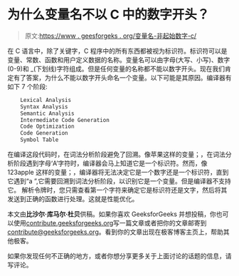 # 为什么变量名不以 C 中的数字开头？

> 原文:[https://www . geesforgeks . org/变量名-非起始数字-c/](https://www.geeksforgeeks.org/variable-name-not-start-numbers-c/)

在 C 语言中，除了关键字，C 程序中的所有东西都被视为标识符。标识符可以是变量、常数、函数和用户定义数据的名称。变量名可以由字母(大写、小写)、数字(0-9)和 _(下划线)字符组成。但是任何变量的名称都不能以数字开头。现在我们肯定有了答案，为什么不能以数字开头命名一个变量。以下可能是其原因。编译器有如下 7 个阶段:

```cpp
    Lexical Analysis
    Syntax Analysis
    Semantic Analysis
    Intermediate Code Generation
    Code Optimization
    Code Generation
    Symbol Table

```

在编译这段代码时，在词法分析阶段避免了回溯。像苹果这样的变量；，在词法分析阶段遇到字母‘A’字符时，编译器会马上知道它是一个标识符。然而，像 123apple 这样的变量；，编译器将无法决定它是一个数字还是一个标识符，直到它遇到“a ”,它需要回溯到词法分析阶段，以识别它是一个变量。但是编译器不支持它。
解析令牌时，您只需查看第一个字符来确定它是标识符还是文字，然后将其发送到正确的函数进行处理。这就是性能优化。

本文由**比沙尔·库马尔·杜贝**供稿。如果你喜欢 GeeksforGeeks 并想投稿，你也可以使用[contribute.geeksforgeeks.org](http://www.contribute.geeksforgeeks.org)写一篇文章或者把你的文章邮寄到 contribute@geeksforgeeks.org。看到你的文章出现在极客博客主页上，帮助其他极客。

如果你发现任何不正确的地方，或者你想分享更多关于上面讨论的话题的信息，请写评论。